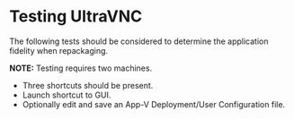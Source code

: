 # Testing UltraVNC

The following tests should be considered to determine the application fidelity when repackaging.

**NOTE:** Testing requires two machines.

* Three shortcuts should be present.
* Launch shortcut to GUI.
* Optionally edit and save an App-V Deployment/User Configuration file.
